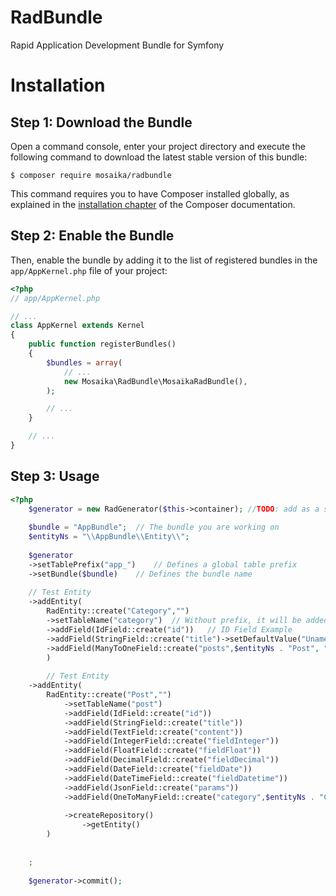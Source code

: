 # RadBundle
Rapid Application Development Bundle for Symfony

Installation
============

Step 1: Download the Bundle
---------------------------

Open a command console, enter your project directory and execute the
following command to download the latest stable version of this bundle:

```console
$ composer require mosaika/radbundle
```

This command requires you to have Composer installed globally, as explained
in the [installation chapter](https://getcomposer.org/doc/00-intro.md)
of the Composer documentation.

Step 2: Enable the Bundle
-------------------------

Then, enable the bundle by adding it to the list of registered bundles
in the `app/AppKernel.php` file of your project:

```php
<?php
// app/AppKernel.php

// ...
class AppKernel extends Kernel
{
    public function registerBundles()
    {
        $bundles = array(
            // ...
            new Mosaika\RadBundle\MosaikaRadBundle(),
        );

        // ...
    }

    // ...
}
```



Step 3: Usage
-------------------------

```php
<?php
    $generator = new RadGenerator($this->container); //TODO: add as a service
    
    $bundle = "AppBundle";	// The bundle you are working on
    $entityNs = "\\AppBundle\\Entity\\";	
    
    $generator
    ->setTablePrefix("app_")	// Defines a global table prefix
    ->setBundle($bundle)	// Defines the bundle name
    
    // Test Entity
    ->addEntity(
        RadEntity::create("Category","")
        ->setTableName("category")	// Without prefix, it will be added automatically
        ->addField(IdField::create("id"))	// ID Field Example
        ->addField(StringField::create("title")->setDefaultValue("Unamed Category")) 
        ->addField(ManyToOneField::create("posts",$entityNs . "Post", "category"))
        )
        
        // Test Entity
    ->addEntity(
        RadEntity::create("Post","")
            ->setTableName("post")
            ->addField(IdField::create("id"))
            ->addField(StringField::create("title"))
            ->addField(TextField::create("content"))
            ->addField(IntegerField::create("fieldInteger"))
            ->addField(FloatField::create("fieldFloat"))
            ->addField(DecimalField::create("fieldDecimal"))
            ->addField(DateField::create("fieldDate"))
            ->addField(DateTimeField::create("fieldDatetime"))
            ->addField(JsonField::create("params"))
            ->addField(OneToManyField::create("category",$entityNs . "Category","posts"))
        
            ->createRepository()
        		->getEntity()
        )
        
        
    ;
    
    $generator->commit();
```